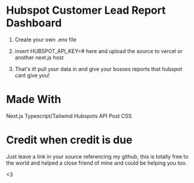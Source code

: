 # Hubspot Customer Lead Report Dashboard

1. Create your own .env file

2. insert HUBSPOT_API_KEY=# here and upload the source to vercel or another next.js host

3. That's it! pull your data in and give your bosses reports that hubspot cant give you!

# Made With

Next.js
Typescript/Tailwind
Hubspots API
Post CSS

# Credit when credit is due

Just leave a link in your source referencing my github, this is totally free to the world and helped a close friend of mine and could be helping you too.

<3